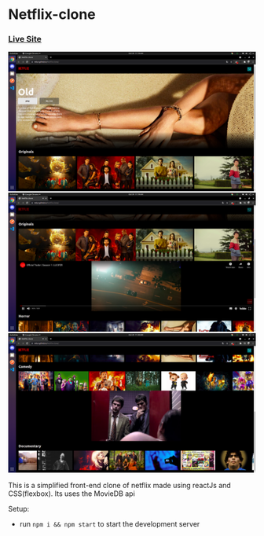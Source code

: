 # Netflix-clone
### [Live Site](https://m6un.github.io/Netflix-clone)
![Netflix clone demo screenshot](./demo-screenshots/d1.png)
![Netflix clone demo screenshot](./demo-screenshots/d2.png) ![Netflix clone demo screenshot](./demo-screenshots/d3.png)

This is a simplified front-end clone of netflix made using reactJs and CSS(flexbox). Its uses the MovieDB api

Setup:
- run ```npm i && npm start``` to start the development server
